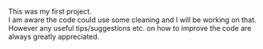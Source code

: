 This was my first project.  
I am aware the code could use some cleaning and I will be working on that.  
However any useful tips/suggestions etc. on how to improve the code are always greatly appreciated.
